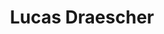 ---
title: Lucas Draescher
description: French computer engineering student
background: "images/bg.jpg"
logo: "https://upload.wikimedia.org/wikipedia/commons/8/8e/Font_Awesome_5_regular_gem.svg"
---